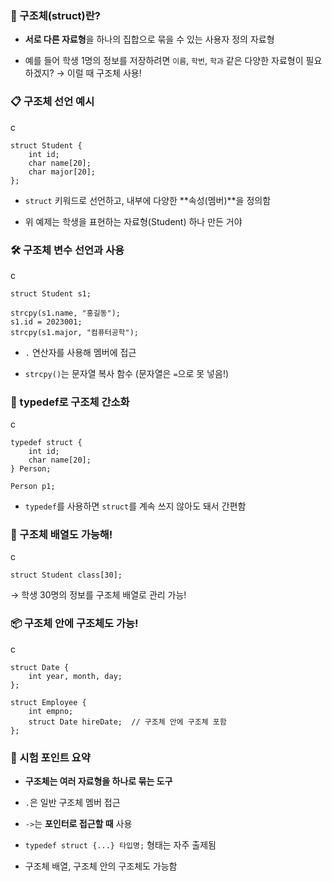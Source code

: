 ### 🧱 구조체(struct)란?

- **서로 다른 자료형**을 하나의 집합으로 묶을 수 있는 사용자 정의 자료형
    
- 예를 들어 학생 1명의 정보를 저장하려면 `이름`, `학번`, `학과` 같은 다양한 자료형이 필요하겠지? → 이럴 때 구조체 사용!
    

### 📋 구조체 선언 예시

c

```
struct Student {
    int id;
    char name[20];
    char major[20];
};
```

- `struct` 키워드로 선언하고, 내부에 다양한 **속성(멤버)**을 정의함
    
- 위 예제는 학생을 표현하는 자료형(Student) 하나 만든 거야
    

### 🛠️ 구조체 변수 선언과 사용

c

```
struct Student s1;

strcpy(s1.name, "홍길동");
s1.id = 2023001;
strcpy(s1.major, "컴퓨터공학");
```

- `.` 연산자를 사용해 멤버에 접근
    
- `strcpy()`는 문자열 복사 함수 (문자열은 `=`으로 못 넣음!)
    

### 🧠 typedef로 구조체 간소화

c

```
typedef struct {
    int id;
    char name[20];
} Person;

Person p1;
```

- `typedef`를 사용하면 `struct`를 계속 쓰지 않아도 돼서 간편함
    

### 🔗 구조체 배열도 가능해!

c

```
struct Student class[30];
```

→ 학생 30명의 정보를 구조체 배열로 관리 가능!

### 📦 구조체 안에 구조체도 가능!

c

```
struct Date {
    int year, month, day;
};

struct Employee {
    int empno;
    struct Date hireDate;  // 구조체 안에 구조체 포함
};
```

### 🎯 시험 포인트 요약

- **구조체는 여러 자료형을 하나로 묶는 도구**
    
- `.`은 일반 구조체 멤버 접근
    
- `->`는 **포인터로 접근할 때** 사용
    
- `typedef struct {...} 타입명;` 형태는 자주 출제됨
    
- 구조체 배열, 구조체 안의 구조체도 가능함